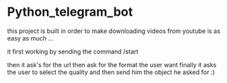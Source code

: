 # Python_telegram_bot

this project is built in order to make downloading videos from youtube is as easy as much ...

it first working by sending the command /start

then it ask's for the url 
then ask for the format the user want 
finally it asks the user to select the quality and then send him the object he asked for :)
